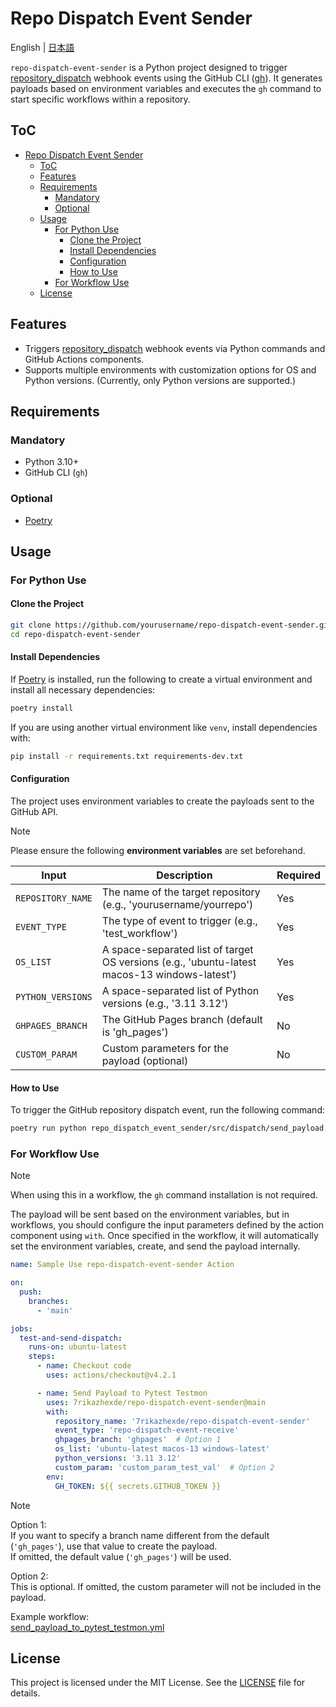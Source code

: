 
# Repo Dispatch Event Sender

English | [日本語](README-ja.md)

`repo-dispatch-event-sender` is a Python project designed to trigger [repository_dispatch](https://docs.github.com/en/actions/using-workflows/events-that-trigger-workflows#repository_dispatch) webhook events using the GitHub CLI ([gh](https://docs.github.com/en/github-cli/github-cli)). It generates payloads based on environment variables and executes the `gh` command to start specific workflows within a repository.

## ToC

- [Repo Dispatch Event Sender](#repo-dispatch-event-sender)
  - [ToC](#toc)
  - [Features](#features)
  - [Requirements](#requirements)
    - [Mandatory](#mandatory)
    - [Optional](#optional)
  - [Usage](#usage)
    - [For Python Use](#for-python-use)
      - [Clone the Project](#clone-the-project)
      - [Install Dependencies](#install-dependencies)
      - [Configuration](#configuration)
      - [How to Use](#how-to-use)
    - [For Workflow Use](#for-workflow-use)
  - [License](#license)

## Features

- Triggers [repository_dispatch](https://docs.github.com/en/actions/using-workflows/events-that-trigger-workflows#repository_dispatch) webhook events via Python commands and GitHub Actions components.
- Supports multiple environments with customization options for OS and Python versions. (Currently, only Python versions are supported.)

## Requirements

### Mandatory

- Python 3.10+
- GitHub CLI (`gh`)

### Optional

- [Poetry](https://python-poetry.org/)

## Usage

### For Python Use

#### Clone the Project

```bash
git clone https://github.com/yourusername/repo-dispatch-event-sender.git
cd repo-dispatch-event-sender
```

#### Install Dependencies

If [Poetry](https://python-poetry.org/) is installed, run the following to create a virtual environment and install all necessary dependencies:

```bash
poetry install
```

If you are using another virtual environment like `venv`, install dependencies with:

```bash
pip install -r requirements.txt requirements-dev.txt
```

#### Configuration

The project uses environment variables to create the payloads sent to the GitHub API.

> [!NOTE]
> Please ensure the following **environment variables** are set beforehand.

| Input             | Description                                                                                  | Required |
|-------------------|----------------------------------------------------------------------------------------------|----------|
| `REPOSITORY_NAME` | The name of the target repository (e.g., 'yourusername/yourrepo')                            | Yes      |
| `EVENT_TYPE`      | The type of event to trigger (e.g., 'test_workflow')                                         | Yes      |
| `OS_LIST`         | A space-separated list of target OS versions (e.g., 'ubuntu-latest macos-13 windows-latest') | Yes      |
| `PYTHON_VERSIONS` | A space-separated list of Python versions (e.g., '3.11 3.12')                                | Yes      |
| `GHPAGES_BRANCH`  | The GitHub Pages branch (default is 'gh_pages')                                              | No       |
| `CUSTOM_PARAM`    | Custom parameters for the payload (optional)                                                 | No       |

#### How to Use

To trigger the GitHub repository dispatch event, run the following command:

```bash
poetry run python repo_dispatch_event_sender/src/dispatch/send_payload.py
```

### For Workflow Use

> [!NOTE]
> When using this in a workflow, the `gh` command installation is not required.
>
> The payload will be sent based on the environment variables, but in workflows, you should configure the input parameters defined by the action component using `with`. Once specified in the workflow, it will automatically set the environment variables, create, and send the payload internally.

```yaml
name: Sample Use repo-dispatch-event-sender Action

on:
  push:
    branches:
      - 'main'

jobs:
  test-and-send-dispatch:
    runs-on: ubuntu-latest
    steps:
      - name: Checkout code
        uses: actions/checkout@v4.2.1

      - name: Send Payload to Pytest Testmon
        uses: 7rikazhexde/repo-dispatch-event-sender@main
        with:
          repository_name: '7rikazhexde/repo-dispatch-event-sender'
          event_type: 'repo-dispatch-event-receive'
          ghpages_branch: 'ghpages'  # Option 1
          os_list: 'ubuntu-latest macos-13 windows-latest'
          python_versions: '3.11 3.12'
          custom_param: 'custom_param_test_val'  # Option 2
        env:
          GH_TOKEN: ${{ secrets.GITHUB_TOKEN }}
```

> [!NOTE]
> Option 1:\
> If you want to specify a branch name different from the default (`'gh_pages'`), use that value to create the payload.\
> If omitted, the default value (`'gh_pages'`) will be used.  
>
> Option 2:\
> This is optional. If omitted, the custom parameter will not be included in the payload.
>
> Example workflow:\
> [send_payload_to_pytest_testmon.yml](https://github.com/7rikazhexde/python-project-sandbox/blob/main/.github/workflows/send_payload_to_pytest_testmon.yml)

## License

This project is licensed under the MIT License. See the [LICENSE](LICENSE) file for details.
